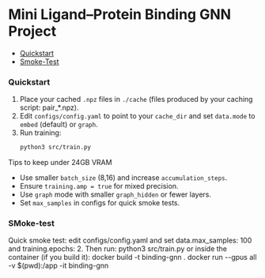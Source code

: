 # Mini Ligand–Protein Binding GNN Project
- [Quickstart](#quickstart)
- [Smoke-Test](#smoke-test)


### Quickstart
1. Place your cached `.npz` files in `./cache` (files produced by your caching script: pair_*.npz).
2. Edit `configs/config.yaml` to point to your `cache_dir` and set `data.mode` to `embed` (default) or `graph`.
3. Run training:
   ```bash
   python3 src/train.py
   ```

Tips to keep under 24GB VRAM
- Use smaller `batch_size` (8,16) and increase `accumulation_steps`.
- Ensure `training.amp = true` for mixed precision.
- Use `graph` mode with smaller `graph_hidden` or fewer layers.
- Set `max_samples` in configs for quick smoke tests.


### SMoke-test
Quick smoke test: edit configs/config.yaml and set data.max_samples: 100 and training.epochs: 2. Then run:
python3 src/train.py
or inside the container (if you build it):
docker build -t binding-gnn .
docker run --gpus all -v $(pwd):/app -it binding-gnn
